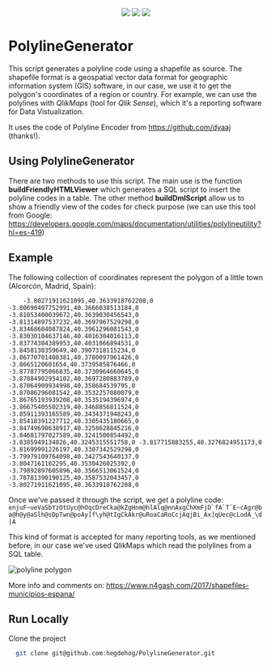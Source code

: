 <p align="center">
<a href=""><img src="https://img.shields.io/badge/php-%23DD0031.svg?style=for-the-badge&logo=angular&logoColor=white" /></a>
<a href=""><img src="https://img.shields.io/github/v/release/hegdehog/PolylineGenerator?style=for-the-badge" /></a>
<a href=""><img src="https://img.shields.io/github/repo-size/hegdehog/PolylineGenerator?style=for-the-badge" /></a>
</p>

# PolylineGenerator
This script generates a polyline code using a shapefile as source. The shapefile format is a geospatial vector data format for geographic information system (GIS) software, in our case, we use it to get the polygon's coordinates of a region or country. For example, we can use the polylines with *QlikMaps* (tool for *Qlik Sense*), which it's a reporting software for Data Vistualization.

It uses the code of Polyline Encoder from https://github.com/dyaaj (thanks!). 

## Using PolylineGenerator
There are two methods to use this script. The main use is the function **buildFriendlyHTMLViewer** which generates a SQL script to insert the polyline codes in a table. The other method **buildDmlScript** allow us to show a friendly view of the codes for check purpose (we can use this tool from Google: https://developers.google.com/maps/documentation/utilities/polylineutility?hl=es-419)

## Example
The following collection of coordinates represent the polygon of a little town (Alcorcón, Madrid, Spain):

        -3.80271911621095,40.3633918762208,0 -3.80690407752991,40.3666038513184,0 -3.81053400039672,40.3639030456543,0 -3.81314897537232,40.3697967529298,0 -3.83468604087824,40.3961296081543,0 -3.83030104637146,40.4016304016113,0 -3.83774304389953,40.4031066894531,0 -3.8458130359649,40.3907318115234,0 -3.86770701408381,40.3780097961426,0 -3.8665120601654,40.3739585876466,0 -3.87787795066835,40.3730964660645,0 -3.87884902954102,40.3697280883789,0 -3.87064909934998,40.358684539795,0 -3.87086296081542,40.3532257080079,0 -3.86765193939208,40.3535194396974,0 -3.86675405502319,40.3468856811524,0 -3.85911393165589,40.3434371948243,0 -3.85418391227712,40.3305435180665,0 -3.84749698638917,40.3258628845216,0 -3.84681797027589,40.3241500854492,0 -3.8385949134826,40.3245315551758,0 -3.817715883255,40.3276824951173,0 -3.81699991226197,40.3307342529298,0 -3.79979109764098,40.3427543640137,0 -3.8047161102295,40.3530426025392,0 -3.79892897605896,40.3566513061524,0 -3.78781390190125,40.3587532043457,0 -3.80271911621095,40.3633918762208,0
        
 Once we've passed it through the script, we get a polyline code:
        ``enjuF~ueVaSbYzOtUyc@hOqcDreCka@kZgHnm@hlAlq@nnAxgChXmFjD`fA`T`E~cAgr@ba@h@y@aSlh@sDpTwn@poAy]f\yh@tIgCkAkr@uRoaCaRoCcjAqjBi_Ax]qUec@cLodA_\d|A``
        
 This kind of format is accepted for many reporting tools, as we mentioned before, in our case we've used QlikMaps which read the polylines from a SQL table.
 
 ![polyline polygon](https://i0.wp.com/www.n4gash.com/wp-content/2017/11/alcorcon-shapefile.png?w=1290)
 
 More info and comments on: https://www.n4gash.com/2017/shapefiles-municipios-espana/
 
 
## Run Locally

Clone the project

```bash
  git clone git@github.com:hegdehog/PolylineGenerator.git
```

